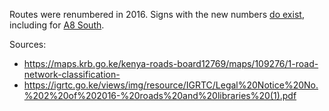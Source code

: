 Routes were renumbered in 2016. Signs with the new numbers [do exist](https://www.google.com/maps/@-3.9909587,39.5678498,3a,43.4y,128.56h,98.18t/data=!3m7!1e1!3m5!1scyPT_vXjfCS0e3IF7YohZg!2e0!6shttps:%2F%2Fstreetviewpixels-pa.googleapis.com%2Fv1%2Fthumbnail%3Fcb_client%3Dmaps_sv.tactile%26w%3D900%26h%3D600%26pitch%3D-8.184795416823818%26panoid%3DcyPT_vXjfCS0e3IF7YohZg%26yaw%3D128.55555630254298!7i16384!8i8192?entry=ttu&g_ep=EgoyMDI1MDQwOS4wIKXMDSoASAFQAw%3D%3D), including for [A8 South](https://www.google.com/maps/@-0.6969554,36.4271308,3a,28.6y,76.65h,88.43t/data=!3m7!1e1!3m5!1sYJxjXhKhufBTG4nUIcERyQ!2e0!6shttps:%2F%2Fstreetviewpixels-pa.googleapis.com%2Fv1%2Fthumbnail%3Fcb_client%3Dmaps_sv.tactile%26w%3D900%26h%3D600%26pitch%3D1.5681045979142567%26panoid%3DYJxjXhKhufBTG4nUIcERyQ%26yaw%3D76.64596928901238!7i16384!8i8192?entry=ttu&g_ep=EgoyMDI1MDQxNC4xIKXMDSoASAFQAw%3D%3D).

Sources:
* https://maps.krb.go.ke/kenya-roads-board12769/maps/109276/1-road-network-classification-
* https://igrtc.go.ke/views/img/resource/IGRTC/Legal%20Notice%20No.%202%20of%202016-%20roads%20and%20libraries%20(1).pdf
